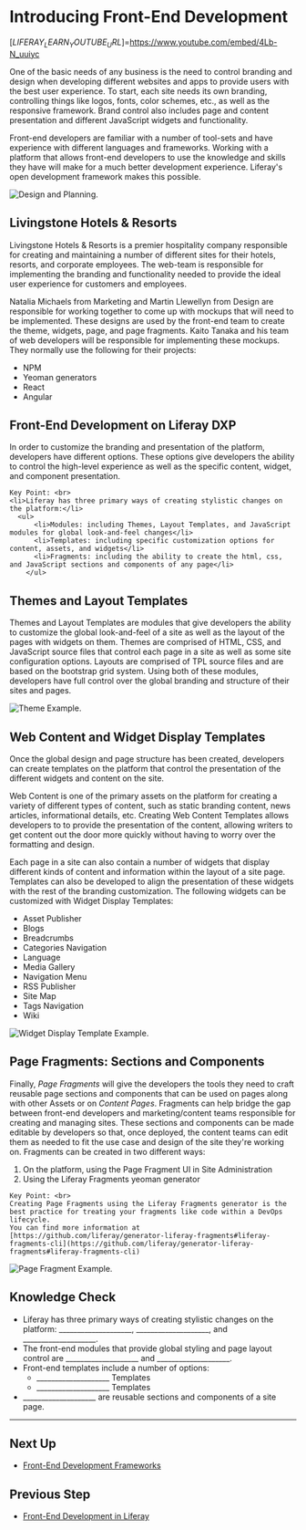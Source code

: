 # Introducing Front-End Development

[$LIFERAY_LEARN_YOUTUBE_URL$]=https://www.youtube.com/embed/4Lb-N_uuiyc

One of the basic needs of any business is the need to control branding and design when developing different websites and apps to provide users with the best user experience. To start, each site needs its own branding, controlling things like logos, fonts, color schemes, etc., as well as the responsive framework. Brand control also includes page and content presentation and different JavaScript widgets and functionality. 

Front-end developers are familiar with a number of tool-sets and have experience with different languages and frameworks. Working with a platform that allows front-end developers to use the knowledge and skills they have will make for a much better development experience. Liferay's open development framework makes this possible. 

![Design and Planning.](./images/design-plans.png)

## Livingstone Hotels & Resorts 

Livingstone Hotels & Resorts is a premier hospitality company responsible for creating and maintaining a number of different sites for their hotels, resorts, and corporate employees. The web-team is responsible for implementing the branding and functionality needed to provide the ideal user experience for customers and employees. 

Natalia Michaels from Marketing and Martin Llewellyn from Design are responsible for working together to come up with mockups that will need to be implemented. These designs are used by the front-end team to create the theme, widgets, page, and page fragments. Kaito Tanaka and his team of web developers will be responsible for implementing these mockups. They normally use the following for their projects:
* NPM 
* Yeoman generators
* React
* Angular 

## Front-End Development on Liferay DXP

In order to customize the branding and presentation of the platform, developers have different options. These options give developers the ability to control the high-level experience as well as the specific content, widget, and component presentation.

```{important}
Key Point: <br>
<li>Liferay has three primary ways of creating stylistic changes on the platform:</li>
  <ul>
      <li>Modules: including Themes, Layout Templates, and JavaScript modules for global look-and-feel changes</li>
      <li>Templates: including specific customization options for content, assets, and widgets</li>
      <li>Fragments: including the ability to create the html, css, and JavaScript sections and components of any page</li>
    </ul>
```

## Themes and Layout Templates

Themes and Layout Templates are modules that give developers the ability to customize the global look-and-feel of a site as well as the layout of the pages with widgets on them. Themes are comprised of HTML, CSS, and JavaScript source files that control each page in a site as well as some site configuration options. Layouts are comprised of TPL source files and are based on the bootstrap grid system. Using both of these modules, developers have full control over the global branding and structure of their sites and pages.

![Theme Example.](./images/theme-example.png)

## Web Content and Widget Display Templates

Once the global design and page structure has been created, developers can create templates on the platform that control the presentation of the different widgets and content on the site. 

Web Content is one of the primary assets on the platform for creating a variety of different types of content, such as static branding content, news articles, informational details, etc. Creating Web Content Templates allows developers to to provide the presentation of the content, allowing writers to get content out the door more quickly without having to worry over the formatting and design. 

Each page in a site can also contain a number of widgets that display different kinds of content and information within the layout of a site page. Templates can also be developed to align the presentation of these widgets with the rest of the branding customization. The following widgets can be customized with Widget Display Templates:
* Asset Publisher
* Blogs
* Breadcrumbs
* Categories Navigation
* Language
* Media Gallery
* Navigation Menu
* RSS Publisher
* Site Map
* Tags Navigation
* Wiki

![Widget Display Template Example.](./images/application-display-templates.png)

## Page Fragments: Sections and Components

Finally, _Page Fragments_ will give the developers the tools they need to craft reusable page sections and components that can be used on pages along with other Assets or on _Content Pages_. Fragments can help bridge the gap between front-end developers and marketing/content teams responsible for creating and managing sites. These sections and components can be made editable by developers so that, once deployed, the content teams can edit them as needed to fit the use case and design of the site they're working on. Fragments can be created in two different ways:

1. On the platform, using the Page Fragment UI in Site Administration
2. Using the Liferay Fragments yeoman generator

```{important}
Key Point: <br>
Creating Page Fragments using the Liferay Fragments generator is the best practice for treating your fragments like code within a DevOps lifecycle.
You can find more information at [https://github.com/liferay/generator-liferay-fragments#liferay-fragments-cli](https://github.com/liferay/generator-liferay-fragments#liferay-fragments-cli)
```

![Page Fragment Example.](./images/page-fragment-example.png)

## Knowledge Check

* Liferay has three primary ways of creating stylistic changes on the platform: ____________________, ____________________, and ____________________. 
* The front-end modules that provide global styling and page layout control are ____________________ and ____________________.
* Front-end templates include a number of options:
  * ____________________ Templates
  * ____________________ Templates
* ____________________ are reusable sections and components of a site page.

---

## Next Up

* [Front-End Development Frameworks](./front-end-development-frameworks.md)

## Previous Step

* [Front-End Development in Liferay](../front-end-dev-liferay.md)